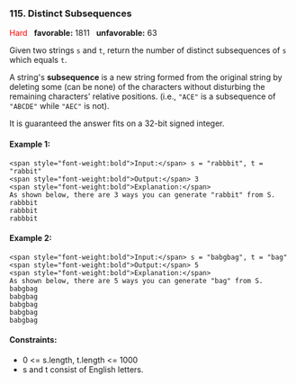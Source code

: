 ### 115. Distinct Subsequences
<span style="color:red">Hard</span> &nbsp; **favorable:** 1811 &nbsp; **unfavorable:** 63

Given two strings `s` and `t`, return the number of distinct subsequences of `s` which equals `t`.

A string's **subsequence** is a new string formed from the original string by deleting some (can be none) of the characters without disturbing the remaining characters' relative positions. (i.e., `"ACE"` is a subsequence of `"ABCDE"` while `"AEC"` is not).

It is guaranteed the answer fits on a 32-bit signed integer.

#### Example 1:
```
<span style="font-weight:bold">Input:</span> s = "rabbbit", t = "rabbit"
<span style="font-weight:bold">Output:</span> 3
<span style="font-weight:bold">Explanation:</span>
As shown below, there are 3 ways you can generate "rabbit" from S.
rabbbit
rabbbit
rabbbit
``` 

#### Example 2:
```
<span style="font-weight:bold">Input:</span> s = "babgbag", t = "bag"
<span style="font-weight:bold">Output:</span> 5
<span style="font-weight:bold">Explanation:</span>
As shown below, there are 5 ways you can generate "bag" from S.
babgbag
babgbag
babgbag
babgbag
babgbag
``` 

#### Constraints:
- 0 <= s.length, t.length <= 1000
- s and t consist of English letters.
